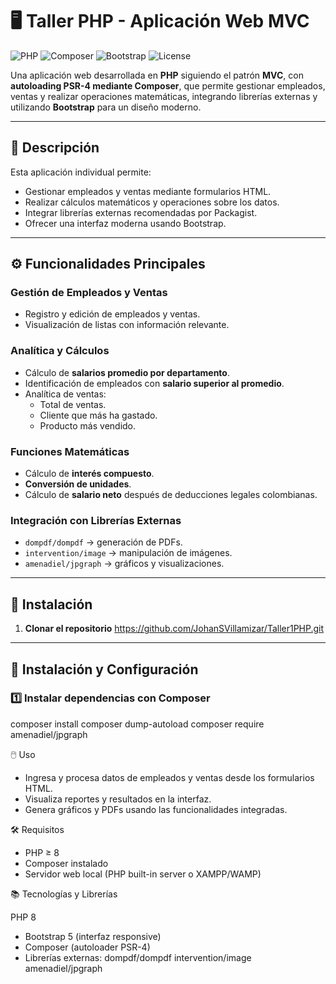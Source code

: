 # 🖥️ Taller PHP - Aplicación Web MVC

![PHP](https://img.shields.io/badge/PHP-8.0-blue?logo=php) 
![Composer](https://img.shields.io/badge/Composer-OK-lightgrey?logo=composer) 
![Bootstrap](https://img.shields.io/badge/Bootstrap-5-purple?logo=bootstrap) 
![License](https://img.shields.io/badge/License-Educativa-green)

Una aplicación web desarrollada en **PHP** siguiendo el patrón **MVC**, con **autoloading PSR-4 mediante Composer**, que permite gestionar empleados, ventas y realizar operaciones matemáticas, integrando librerías externas y utilizando **Bootstrap** para un diseño moderno.

---

## 📌 Descripción

Esta aplicación individual permite:

- Gestionar empleados y ventas mediante formularios HTML.
- Realizar cálculos matemáticos y operaciones sobre los datos.
- Integrar librerías externas recomendadas por Packagist.
- Ofrecer una interfaz moderna usando Bootstrap.

---

## ⚙️ Funcionalidades Principales

### Gestión de Empleados y Ventas
- Registro y edición de empleados y ventas.
- Visualización de listas con información relevante.

### Analítica y Cálculos
- Cálculo de **salarios promedio por departamento**.
- Identificación de empleados con **salario superior al promedio**.
- Analítica de ventas:
  - Total de ventas.
  - Cliente que más ha gastado.
  - Producto más vendido.

### Funciones Matemáticas
- Cálculo de **interés compuesto**.
- **Conversión de unidades**.
- Cálculo de **salario neto** después de deducciones legales colombianas.

### Integración con Librerías Externas
- `dompdf/dompdf` → generación de PDFs.
- `intervention/image` → manipulación de imágenes.
- `amenadiel/jpgraph` → gráficos y visualizaciones.

---

## 🚀 Instalación

1. **Clonar el repositorio**
https://github.com/JohanSVillamizar/Taller1PHP.git

---

## 🚀 Instalación y Configuración

### 1️⃣ Instalar dependencias con Composer

composer install
composer dump-autoload
composer require amenadiel/jpgraph

🖱️ Uso

- Ingresa y procesa datos de empleados y ventas desde los formularios HTML.
- Visualiza reportes y resultados en la interfaz.
- Genera gráficos y PDFs usando las funcionalidades integradas.

🛠️ Requisitos

- PHP ≥ 8
- Composer instalado
- Servidor web local (PHP built-in server o XAMPP/WAMP)

📚 Tecnologías y Librerías

PHP 8
- Bootstrap 5 (interfaz responsive)
- Composer (autoloader PSR-4)
- Librerías externas:
dompdf/dompdf
intervention/image
amenadiel/jpgraph
